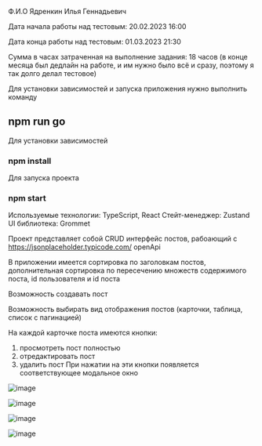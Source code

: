 Ф.И.О Ядренкин Илья Геннадьевич

Дата начала работы над тестовым: 20.02.2023 16:00

Дата конца работы над тестовым: 01.03.2023 21:30

Сумма в часах затраченная на выполнение задания: 18 часов (в конце месяца был дедлайн на работе, и им нужно было всё и сразу, поэтому я так долго делал тестовое)

Для установки зависимостей и запуска приложения нужно выполнить команду
## npm run go

Для установки зависимостей
### npm install

Для запуска проекта
### npm start

Используемые технологии:
  TypeScript, React
  Стейт-менеджер: Zustand
  UI библиотека: Grommet

Проект представляет собой CRUD интерфейс постов, рабоающий с https://jsonplaceholder.typicode.com/ openApi

В приложении имеется сортировка по заголовкам постов, дополнительная сортировка по пересечению множеств содержимого поста, id пользователя и id поста

Возможность создавать пост

Возможность выбирать вид отображения постов (карточки, таблица, список с пагинацией)

На каждой карточке поста имеются кнопки:
  1) просмотреть пост полностью
  2) отредактировать пост
  3) удалить пост
При нажатии на эти кнопки появляется соответствующее модальное окно

![image](https://user-images.githubusercontent.com/102058870/222172311-80742333-170e-4d70-aae5-95267de310c2.png)

![image](https://user-images.githubusercontent.com/102058870/222172543-6d66f979-c6d8-41c1-8924-d794b6f9ab5e.png)

![image](https://user-images.githubusercontent.com/102058870/222173376-1a7da1cf-ec9e-4919-9c4e-409aaed1b865.png)

![image](https://user-images.githubusercontent.com/102058870/222172879-8bff22ea-768a-4865-b914-c92cdcb3d7ab.png)

